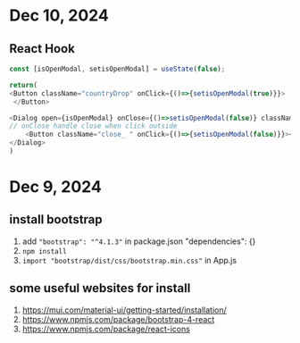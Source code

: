 # Dec 10, 2024

## React Hook

```javascript
const [isOpenModal, setisOpenModal] = useState(false);

return(
<Button className="countryDrop" onClick={()=>{setisOpenModal(true)}}>
 </Button>

<Dialog open={isOpenModal} onClose={()=>setisOpenModal(false)} className="locationModal">
// onClose handle close when click outside
    <Button className="close_ " onClick={()=>{setisOpenModal(false)}}><IoIosClose/></Button>
</Dialog>
)
```

# Dec 9, 2024

## install bootstrap

1. add `"bootstrap": "^4.1.3"` in package.json "dependencies": {}
2. `npm install`
3. `import "bootstrap/dist/css/bootstrap.min.css"` in App.js

## some useful websites for install

1. https://mui.com/material-ui/getting-started/installation/
2. https://www.npmjs.com/package/bootstrap-4-react
3. https://www.npmjs.com/package/react-icons
